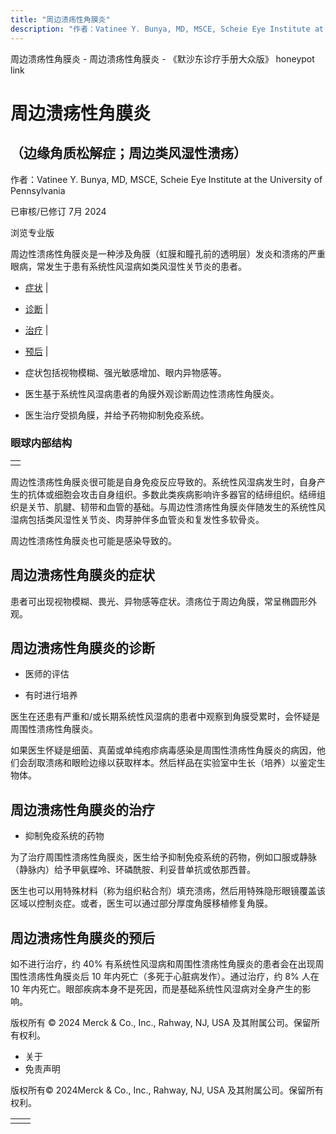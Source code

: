 ```yaml
---
title: "周边溃疡性角膜炎"
description: "作者：Vatinee Y. Bunya, MD, MSCE, Scheie Eye Institute at the University of Pennsylvania"
---
```


﻿周边溃疡性角膜炎 \- 周边溃疡性角膜炎 \- 《默沙东诊疗手册大众版》 honeypot link

# 周边溃疡性角膜炎

## （边缘角质松解症；周边类风湿性溃疡）

作者：Vatinee Y. Bunya, MD, MSCE, Scheie Eye Institute at the University of Pennsylvania

已审核/已修订 7月 2024

浏览专业版

周边性溃疡性角膜炎是一种涉及角膜（虹膜和瞳孔前的透明层）发炎和溃疡的严重眼病，常发生于患有系统性风湿病如类风湿性关节炎的患者。

- [症状](#症状_v26622656_zh) \|
- [诊断](#诊断_v26622660_zh) \|
- [治疗](#治疗_v26622672_zh) \|
- [预后](#预后_v26622669_zh) \|

- 症状包括视物模糊、强光敏感增加、眼内异物感等。

- 医生基于系统性风湿病患者的角膜外观诊断周边性溃疡性角膜炎。

- 医生治疗受损角膜，并给予药物抑制免疫系统。


### 眼球内部结构

|     |
| --- |
|  |

周边性溃疡性角膜炎很可能是自身免疫反应导致的。系统性风湿病发生时，自身产生的抗体或细胞会攻击自身组织。多数此类疾病影响许多器官的结缔组织。结缔组织是关节、肌腱、韧带和血管的基础。与周边性溃疡性角膜炎伴随发生的系统性风湿病包括类风湿性关节炎、肉芽肿伴多血管炎和复发性多软骨炎。

周边性溃疡性角膜炎也可能是感染导致的。

## 周边溃疡性角膜炎的症状

患者可出现视物模糊、畏光、异物感等症状。溃疡位于周边角膜，常呈椭圆形外观。

## 周边溃疡性角膜炎的诊断

- 医师的评估

- 有时进行培养


医生在还患有严重和/或长期系统性风湿病的患者中观察到角膜受累时，会怀疑是周围性溃疡性角膜炎。

如果医生怀疑是细菌、真菌或单纯疱疹病毒感染是周围性溃疡性角膜炎的病因，他们会刮取溃疡和眼睑边缘以获取样本。然后样品在实验室中生长（培养）以鉴定生物体。

## 周边溃疡性角膜炎的治疗

- 抑制免疫系统的药物


为了治疗周围性溃疡性角膜炎，医生给予抑制免疫系统的药物，例如口服或静脉（静脉内）给予甲氨蝶呤、环磷酰胺、利妥昔单抗或依那西普。

医生也可以用特殊材料（称为组织粘合剂）填充溃疡，然后用特殊隐形眼镜覆盖该区域以控制炎症。或者，医生可以通过部分厚度角膜移植修复角膜。

## 周边溃疡性角膜炎的预后

如不进行治疗，约 40% 有系统性风湿病和周围性溃疡性角膜炎的患者会在出现周围性溃疡性角膜炎后 10 年内死亡（多死于心脏病发作）。通过治疗，约 8% 人在 10 年内死亡。眼部疾病本身不是死因，而是基础系统性风湿病对全身产生的影响。



版权所有 © 2024
Merck & Co., Inc., Rahway, NJ, USA 及其附属公司。保留所有权利。

- 关于
- 免责声明

版权所有© 2024Merck & Co., Inc., Rahway, NJ, USA 及其附属公司。保留所有权利。

|     |     |
| --- | --- |
|  |  |
